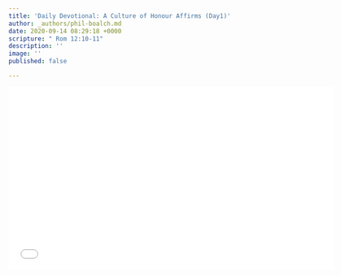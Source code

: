 ```yaml
---
title: 'Daily Devotional: A Culture of Honour Affirms (Day1)'
author: _authors/phil-boalch.md
date: 2020-09-14 08:29:18 +0000
scripture: " Rom 12:10-11"
description: ''
image: ''
published: false

---
```

<iframe src="[https://player.vimeo.com/video/457668154](https://player.vimeo.com/video/457668154 "https://player.vimeo.com/video/457668154")" width="640" height="360" frameborder="0" allow="autoplay; fullscreen" allowfullscreen></iframe>
